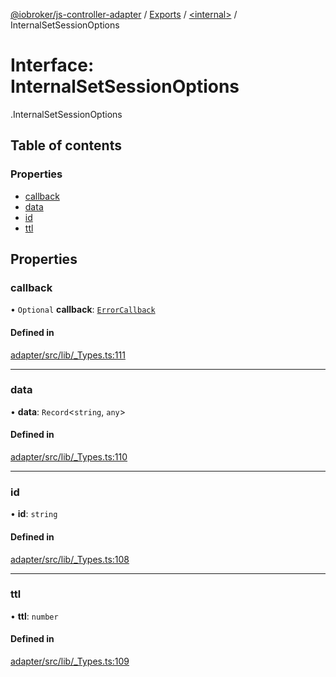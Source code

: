 [@iobroker/js-controller-adapter](../README.md) / [Exports](../modules.md) / [<internal\>](../modules/internal_.md) / InternalSetSessionOptions

# Interface: InternalSetSessionOptions

[<internal>](../modules/internal_.md).InternalSetSessionOptions

## Table of contents

### Properties

- [callback](internal_.InternalSetSessionOptions.md#callback)
- [data](internal_.InternalSetSessionOptions.md#data)
- [id](internal_.InternalSetSessionOptions.md#id)
- [ttl](internal_.InternalSetSessionOptions.md#ttl)

## Properties

### callback

• `Optional` **callback**: [`ErrorCallback`](../modules/internal_.md#errorcallback)

#### Defined in

[adapter/src/lib/_Types.ts:111](https://github.com/ioBroker/ioBroker.js-controller/blob/c7ef56a8/packages/adapter/src/lib/_Types.ts#L111)

___

### data

• **data**: `Record`<`string`, `any`\>

#### Defined in

[adapter/src/lib/_Types.ts:110](https://github.com/ioBroker/ioBroker.js-controller/blob/c7ef56a8/packages/adapter/src/lib/_Types.ts#L110)

___

### id

• **id**: `string`

#### Defined in

[adapter/src/lib/_Types.ts:108](https://github.com/ioBroker/ioBroker.js-controller/blob/c7ef56a8/packages/adapter/src/lib/_Types.ts#L108)

___

### ttl

• **ttl**: `number`

#### Defined in

[adapter/src/lib/_Types.ts:109](https://github.com/ioBroker/ioBroker.js-controller/blob/c7ef56a8/packages/adapter/src/lib/_Types.ts#L109)
